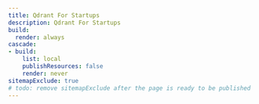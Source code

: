 ```yaml
---
title: Qdrant For Startups
description: Qdrant For Startups
build:
  render: always
cascade:
- build:
    list: local
    publishResources: false
    render: never
sitemapExclude: true
# todo: remove sitemapExclude after the page is ready to be published
---
```

